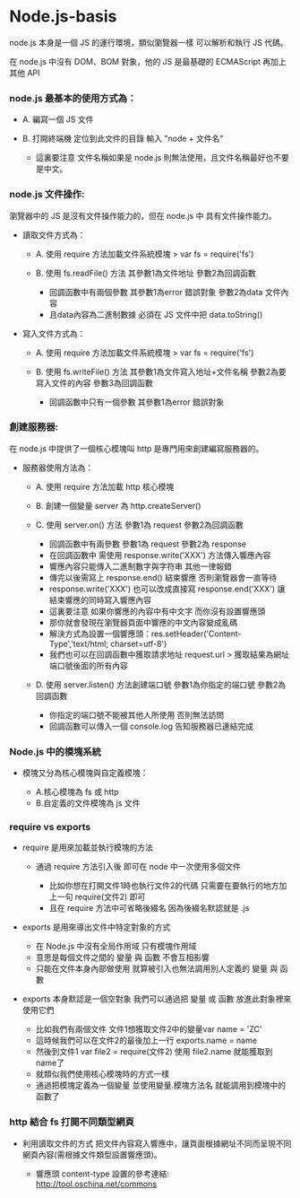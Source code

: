 # Node.js-basis
  
  node.js 本身是一個 JS 的運行環境，類似瀏覽器一樣 可以解析和執行 JS 代碼。
  
  在 node.js 中沒有 DOM、BOM 對象，他的 JS 是最基礎的 ECMAScript 再加上其他 API


### node.js 最基本的使用方式為：
    
   - A. 編寫一個 JS 文件
   - B. 打開終端機 定位到此文件的目錄 輸入 "node + 文件名"
     
     * 這裏要注意 文件名稱如果是 node.js 則無法使用，且文件名稱最好也不要是中文。


### node.js 文件操作: 
   
   瀏覽器中的 JS 是沒有文件操作能力的，但在 node.js 中 具有文件操作能力。
      
   - 讀取文件方式為：
     
       - A. 使用 require 方法加載文件系統模塊 > var fs = require('fs')
       - B. 使用 fs.readFile() 方法 其參數1為文件地址 參數2為回調函數

          * 回調函數中有兩個參數 其參數1為error 錯誤對象 參數2為data 文件內容
          * 且data內容為二進制數據 必須在 JS 文件中把 data.toString()

   - 寫入文件方式為：

      - A. 使用 require 方法加載文件系統模塊 > var fs = require('fs')
      - B. 使用 fs.writeFile() 方法 其參數1為文件寫入地址+文件名稱 參數2為要寫入文件的內容 參數3為回調函數
       
          * 回調函數中只有一個參數 其參數1為error 錯誤對象

  
  ### 創建服務器: 
   
   在 node.js 中提供了一個核心模塊叫 http 是專門用來創建編寫服務器的。
  
   - 服務器使用方法為：
      
      - A. 使用 require 方法加載 http 核心模塊
      - B. 創建一個變量 server 為 http.createServer()
      - C. 使用 server.on() 方法 參數1為 request 參數2為回調函數
    
        * 回調函數中有兩參數 參數1為 request 參數2為 response
        * 在回調函數中 需使用 response.write('XXX') 方法傳入響應內容
        * 響應內容只能傳入二進制數字與字符串 其他一律報錯
        * 傳完以後需寫上 response.end() 結束響應 否則瀏覽器會一直等待
        * response.write('XXX') 也可以改成直接寫 response.end('XXX') 讓結束響應的同時寫入響應內容
        * 這裏要注意 如果你響應的內容中有中文字 而你沒有設置響應頭
        * 那你就會發現在瀏覽器頁面中響應的中文內容變成亂碼
        * 解決方式為設置一個響應頭：res.setHeader('Content-Type','text/html; charset=utf-8')
        * 我們也可以在回調函數中獲取請求地址 request.url > 獲取結果為網址端口號後面的所有內容
   
      - D. 使用 server.listen() 方法創建端口號 參數1為你指定的端口號 參數2為回調函數
        * 你指定的端口號不能被其他人所使用 否則無法訪問
        * 回調函數可以傳入一個 console.log 告知服務器已連結完成

  
  ### Node.js 中的模塊系統
    
   - 模塊又分為核心模塊與自定義模塊：
     
     - A.核心模塊為 fs 或 http
     - B.自定義的文件模塊為 js 文件

 
 ### require vs exports
 
   - require 是用來加載並執行模塊的方法
    
     - 通過 require 方法引入後 即可在 node 中一次使用多個文件
     
        * 比如你想在打開文件1時也執行文件2的代碼 只需要在要執行的地方加上一句 require(文件2) 即可
        * 且在 require 方法中可省略後綴名 因為後綴名默認就是 .js

   - exports 是用來導出文件中特定對象的方式
        
        * 在 Node.js 中沒有全局作用域 只有模塊作用域
        * 意思是每個文件之間的 變量 與 函數 不會互相影響
        * 只能在文件本身內部做使用 就算被引入也無法調用別人定義的 變量 與 函數
   
   - exports 本身默認是一個空對象 我們可以通過把 變量 或 函數 放進此對象裡來使用它們
      
      * 比如我們有兩個文件 文件1想獲取文件2中的變量var name = 'ZC'
      * 這時候我們可以在文件2的最後加上一行 exports.name = name
      * 然後到文件1 var file2 = require(文件2) 使用 file2.name 就能獲取到 name了
      * 就類似我們使用核心模塊時的方式一樣
      * 通過把模塊定義為一個變量 並使用變量.模塊方法名 就能調用到模塊中的函數了

  
  ### http 結合 fs 打開不同類型網頁
    
   - 利用讀取文件的方式 把文件內容寫入響應中，讓頁面根據網址不同而呈現不同網頁內容(需根據文件類型設置響應頭)。
   
      * 響應頭 content-type 設置的參考連結: http://tool.oschina.net/commons
